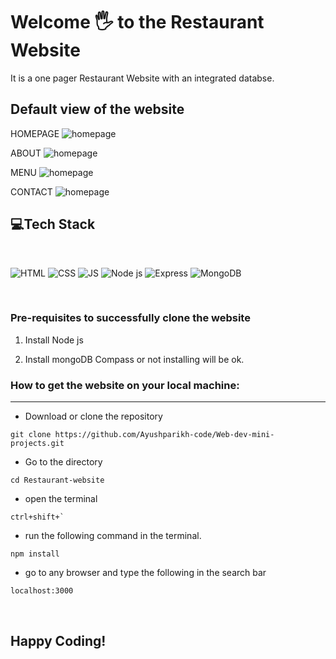# Welcome 🖐 to the Restaurant Website
It is a one pager Restaurant Website with an integrated databse.

## Default view of the website
HOMEPAGE
![homepage](/public/images/homepage.png)

ABOUT
![homepage](/public/images/about.png)

MENU
![homepage](/public/images/menu.png)

CONTACT
![homepage](/public/images/contact.png)

## 💻Tech Stack
<br>

![HTML](https://img.shields.io/badge/html5%20-%23E34F26.svg?&style=for-the-badge&logo=html5&logoColor=white)
![CSS](https://img.shields.io/badge/css3%20-%231572B6.svg?&style=for-the-badge&logo=css3&logoColor=white)
![JS](https://img.shields.io/badge/javascript%20-%23323330.svg?&style=for-the-badge&logo=javascript&logoColor=%23F7DF1E)
![Node js](https://img.shields.io/badge/nodejs%20-%23323330.svg?&style=for-the-badge&logo=nodejs&logoColor=%23F7DF1E)
![Express](https://img.shields.io/badge/express%20-%23323330.svg?&style=for-the-badge&logo=express&logoColor=%23F7DF1E)
![MongoDB](https://img.shields.io/badge/mongodb%20-%23323330.svg?&style=for-the-badge&logo=mongodb&logoColor=%23F7DF1E)

<br>

### Pre-requisites to successfully clone the website

1. Install Node js

2. Install mongoDB Compass or not installing will be ok.

### How to get the website on your local machine:

---

- Download or clone the repository

```
git clone https://github.com/Ayushparikh-code/Web-dev-mini-projects.git
```

- Go to the directory
```
cd Restaurant-website
````

- open the terminal 
```
ctrl+shift+`
```

- run the following command in the terminal.
```
npm install
```

- go to any browser and type the following in the search bar
```
localhost:3000
```

<br>


## Happy Coding!
